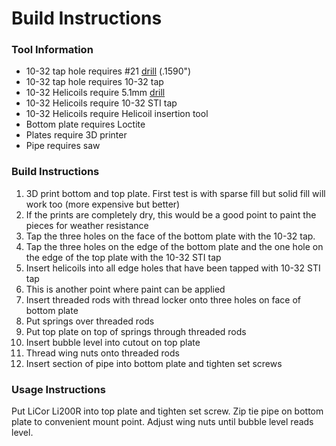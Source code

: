 # Build Instructions

### Tool Information

* 10-32 tap hole requires #21 [drill](http://littlemachineshop.com/reference/tapdrill.php) (.1590")
* 10-32 tap hole requires 10-32 tap
* 10-32 Helicoils require 5.1mm [drill](http://www.thorintl.com/Drill-Sizes-HeliCoils-UNC-UNF.shtml)
* 10-32 Helicoils require 10-32 STI tap
* 10-32 Helicoils require Helicoil insertion tool
* Bottom plate requires Loctite
* Plates require 3D printer
* Pipe requires saw

### Build Instructions

1. 3D print bottom and top plate. First test is with sparse fill but solid fill will work too (more expensive but better)
2. If the prints are completely dry, this would be a good point to paint the pieces for weather resistance
3. Tap the three holes on the face of the bottom plate with the 10-32 tap. 
4. Tap the three holes on the edge of the bottom plate and the one hole on the edge of the top plate with the 10-32 STI tap
5. Insert helicoils into all edge holes that have been tapped with 10-32 STI tap
6. This is another point where paint can be applied
7. Insert threaded rods with thread locker onto three holes on face of bottom plate
8. Put springs over threaded rods
9. Put top plate on top of springs through threaded rods
10. Insert bubble level into cutout on top plate
11. Thread wing nuts onto threaded rods
12. Insert section of pipe into bottom plate and tighten set screws 

### Usage Instructions

Put LiCor Li200R into top plate and tighten set screw. Zip tie pipe on bottom plate to convenient mount point. Adjust wing nuts until bubble level reads level.